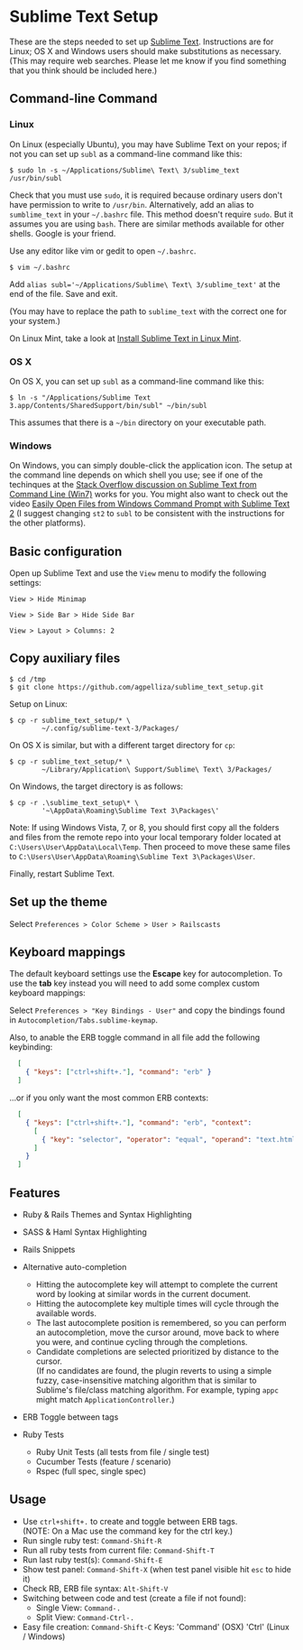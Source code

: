 # Sublime Text Setup

These are the steps needed to set up [Sublime Text](http://www.sublimetext.com/). Instructions are for Linux; OS X and Windows users should make substitutions as necessary. (This may require web searches. Please let me know if you find something that you think should be included here.)

## Command-line Command

### Linux

On Linux (especially Ubuntu), you may have Sublime Text on your repos; if not you can set up `subl` as a command-line command like this:

    $ sudo ln -s ~/Applications/Sublime\ Text\ 3/sublime_text /usr/bin/subl

Check that you must use `sudo`, it is required because ordinary users don't have permission to write to `/usr/bin`. Alternatively, add an alias to `sumblime_text` in your `~/.bashrc` file.  This method doesn't require `sudo`. But it assumes you are using `bash`. There are similar methods available for other shells. Google is your friend.

Use any editor like vim or gedit to open `~/.bashrc`.
    
    $ vim ~/.bashrc
    
Add `alias subl='~/Applications/Sublime\ Text\ 3/sublime_text'` at the end of the file. Save and exit.

(You may have to replace the path to `sublime_text` with the correct one for your system.)

On Linux Mint, take a look at [Install Sublime Text in Linux Mint](http://blog.hugeaim.com/2012/03/13/install-sublime-text-2-in-linux-mint/).

### OS X

On OS X, you can set up `subl` as a command-line command like this:

    $ ln -s "/Applications/Sublime Text 3.app/Contents/SharedSupport/bin/subl" ~/bin/subl

This assumes that there is a `~/bin` directory on your executable path.

### Windows

On Windows, you can simply double-click the application icon. The setup at the command line depends on which shell you use; see if one of the techinques at the [Stack Overflow discussion on Sublime Text from Command Line (Win7)](http://stackoverflow.com/questions/9440639/sublime-text-from-command-line-win7) works for you. You might also want to check out the video [Easily Open Files from Windows Command Prompt with Sublime Text 2](http://youtu.be/zcUpdw5_uSY) (I suggest changing `st2` to `subl` to be consistent with the instructions for the other platforms).

## Basic configuration

Open up Sublime Text and use the `View` menu to modify the following settings:

`View > Hide Minimap`

`View > Side Bar > Hide Side Bar`

`View > Layout > Columns: 2`

## Copy auxiliary files

    $ cd /tmp
    $ git clone https://github.com/agpelliza/sublime_text_setup.git

Setup on Linux:

    $ cp -r sublime_text_setup/* \
            ~/.config/sublime-text-3/Packages/

On OS X is similar, but with a different target directory for `cp`:

    $ cp -r sublime_text_setup/* \
            ~/Library/Application\ Support/Sublime\ Text\ 3/Packages/

On Windows, the target directory is as follows:

    $ cp -r .\sublime_text_setup\* \
            '~\AppData\Roaming\Sublime Text 3\Packages\'

Note: If using Windows Vista, 7, or 8, you should first copy all the folders and files from the remote repo into your local temporary folder located at `C:\Users\User\AppData\Local\Temp`. Then proceed to move these same files to `C:\Users\User\AppData\Roaming\Sublime Text 3\Packages\User`.

Finally, restart Sublime Text.

## Set up the theme

Select `Preferences > Color Scheme > User > Railscasts`

## Keyboard mappings

The default keyboard settings use the **Escape** key for autocompletion. To use the **tab** key instead you will need to add some complex custom keyboard mappings:

Select `Preferences > "Key Bindings - User"` and copy the bindings found in `Autocompletion/Tabs.sublime-keymap`.

Also, to anable the ERB toggle command in all file add the following keybinding:

```json
  [
    { "keys": ["ctrl+shift+."], "command": "erb" }
  ]
```

...or if you only want the most common ERB contexts:

```json
  [
    { "keys": ["ctrl+shift+."], "command": "erb", "context":
      [
        { "key": "selector", "operator": "equal", "operand": "text.html.ruby, text.haml, source.yaml, source.css, source.scss, source.js, source.coffee" }
      ]
    }
  ]
```

## Features

 - Ruby & Rails Themes and Syntax Highlighting
 - SASS & Haml Syntax Highlighting
 - Rails Snippets
 - Alternative auto-completion
    - Hitting the autocomplete key will attempt to complete the current word by looking at similar words in the current document.
    - Hitting the autocomplete key multiple times will cycle through the available words.
    - The last autocomplete position is remembered, so you can perform an autocompletion, move the cursor around, move back to where you were, and continue cycling through the completions.
    - Candidate completions are selected prioritized by distance to the cursor.  
    (If no candidates are found, the plugin reverts to using a simple fuzzy, case-insensitive matching algorithm that is similar to Sublime's file/class matching algorithm. For example, typing `appc` might match `ApplicationController`.)
    
 - ERB Toggle between tags  
 - Ruby Tests
    - Ruby Unit Tests (all tests from file / single test)  
    - Cucumber Tests (feature / scenario)  
    - Rspec (full spec, single spec)  

## Usage

 - Use `ctrl+shift+.` to create and toggle between ERB tags.  
   (NOTE: On a Mac use the command key for the ctrl key.)
 - Run single ruby test: `Command-Shift-R`
 - Run all ruby tests from current file: `Command-Shift-T`
 - Run last ruby test(s): `Command-Shift-E`
 - Show test panel: `Command-Shift-X` (when test panel visible hit `esc` to hide it)
 - Check RB, ERB file syntax: `Alt-Shift-V`
 - Switching between code and test (create a file if not found):
    - Single View: `Command-.`
    - Split View:  `Command-Ctrl-.`
 - Easy file creation: `Command-Shift-C`
Keys:
 'Command' (OSX)
 'Ctrl' (Linux / Windows)
